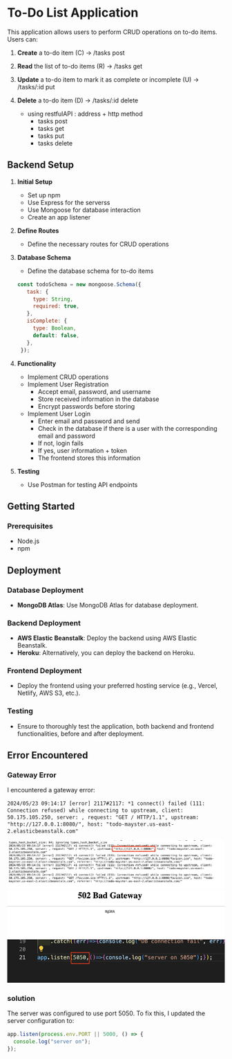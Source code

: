 # To-Do List Application
This application allows users to perform CRUD operations on to-do items. Users can:
1. **Create** a to-do item (C)  -> /tasks post
2. **Read** the list of to-do items (R) -> /tasks get
3. **Update** a to-do item to mark it as complete or incomplete (U)  -> /tasks/:id put
4. **Delete** a to-do item (D) -> /tasks/:id delete

   - using restfulAPI : address + http method
      - tasks post
      - tasks get
      - tasks put
      - tasks delete

## Backend Setup

1. **Initial Setup**
   - Set up npm
   - Use Express for the serverss
   - Use Mongoose for database interaction
   - Create an app listener

2. **Define Routes**
   - Define the necessary routes for CRUD operations

3. **Database Schema**
   - Define the database schema for to-do items
    ``` Javascript
    const todoSchema = new mongoose.Schema({
       task: {
         type: String,
         required: true,
       },
       isComplete: {
         type: Boolean,
         default: false,
       },
     });
    ```

4. **Functionality**
   - Implement CRUD operations
   - Implement User Registration
     - Accept email, password, and username
     - Store received information in the database
     - Encrypt passwords before storing
   - Implement User Login
      - Enter email and password and send
      - Check in the database if there is a user with the corresponding email and password
      - If not, login fails
      - If yes, user information + token
      - The frontend stores this information

5. **Testing**
   - Use Postman for testing API endpoints

## Getting Started

### Prerequisites

- Node.js
- npm

## Deployment

### Database Deployment
- **MongoDB Atlas**: Use MongoDB Atlas for database deployment.

### Backend Deployment
- **AWS Elastic Beanstalk**: Deploy the backend using AWS Elastic Beanstalk.
- **Heroku**: Alternatively, you can deploy the backend on Heroku.

### Frontend Deployment
- Deploy the frontend using your preferred hosting service (e.g., Vercel, Netlify, AWS S3, etc.).

### Testing
- Ensure to thoroughly test the application, both backend and frontend functionalities, before and after deployment.

## Error Encountered

### Gateway Error

I encountered a gateway error:

```plaintext
2024/05/23 09:14:17 [error] 2117#2117: *1 connect() failed (111: Connection refused) while connecting to upstream, client: 50.175.105.250, server: , request: "GET / HTTP/1.1", upstream: "http://127.0.0.1:8080/", host: "todo-mayster.us-east-2.elasticbeanstalk.com"
```

![Error](https://github.com/MayHyeyeonKim/TodoApp/blob/main/images/deploy_err.png)
![Error](https://github.com/MayHyeyeonKim/TodoApp/blob/main/images/gateway_err.png)
![Error](https://github.com/MayHyeyeonKim/TodoApp/blob/main/images/deploy_err_2.png)


### solution
The server was configured to use port 5050. To fix this, I updated the server configuration to:
```javascript
app.listen(process.env.PORT || 5000, () => {
  console.log("server on");
});
```